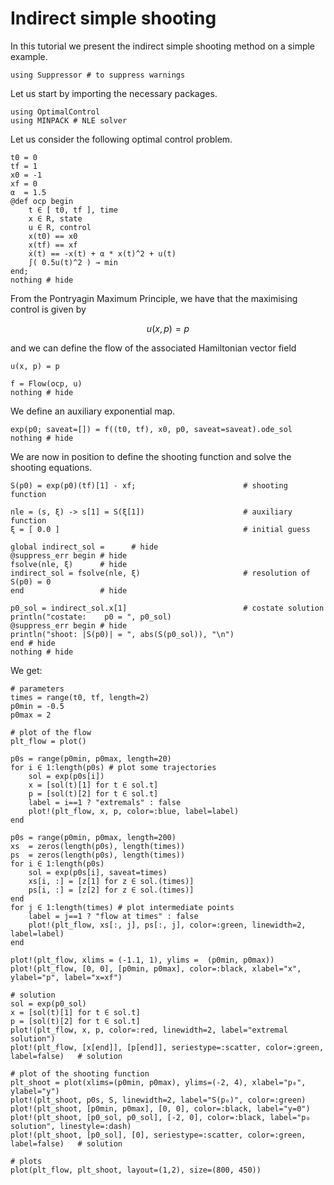 # Indirect simple shooting

In this tutorial we present the indirect simple shooting method on a simple example.

```@setup main
using Suppressor # to suppress warnings
```

Let us start by importing the necessary packages.

```@example main
using OptimalControl
using MINPACK # NLE solver
```

Let us consider the following optimal control problem.

```@example main
t0 = 0
tf = 1
x0 = -1
xf = 0
α  = 1.5
@def ocp begin
    t ∈ [ t0, tf ], time
    x ∈ R, state
    u ∈ R, control
    x(t0) == x0
    x(tf) == xf
    ẋ(t) == -x(t) + α * x(t)^2 + u(t)
    ∫( 0.5u(t)^2 ) → min
end;
nothing # hide
```

From the Pontryagin Maximum Principle, we have that the maximising control is given by

```math
u(x, p) = p
```

and we can define the flow of the associated Hamiltonian vector field

```@example main
u(x, p) = p

f = Flow(ocp, u)
nothing # hide
```

We define an auxiliary exponential map.

```@example main
exp(p0; saveat=[]) = f((t0, tf), x0, p0, saveat=saveat).ode_sol
nothing # hide
```

We are now in position to define the shooting function and solve the shooting equations.

```@example main
S(p0) = exp(p0)(tf)[1] - xf;                        # shooting function

nle = (s, ξ) -> s[1] = S(ξ[1])                      # auxiliary function
ξ = [ 0.0 ]                                         # initial guess

global indirect_sol =      # hide
@suppress_err begin # hide
fsolve(nle, ξ)      # hide
indirect_sol = fsolve(nle, ξ)                       # resolution of S(p0) = 0
end                 # hide

p0_sol = indirect_sol.x[1]                          # costate solution
println("costate:    p0 = ", p0_sol)
@suppress_err begin # hide
println("shoot: |S(p0)| = ", abs(S(p0_sol)), "\n")
end # hide
nothing # hide
```

We get:

```@example main
# parameters
times = range(t0, tf, length=2)
p0min = -0.5
p0max = 2

# plot of the flow
plt_flow = plot()

p0s = range(p0min, p0max, length=20)
for i ∈ 1:length(p0s) # plot some trajectories
    sol = exp(p0s[i])
    x = [sol(t)[1] for t ∈ sol.t]
    p = [sol(t)[2] for t ∈ sol.t]
    label = i==1 ? "extremals" : false
    plot!(plt_flow, x, p, color=:blue, label=label)
end

p0s = range(p0min, p0max, length=200)
xs  = zeros(length(p0s), length(times))
ps  = zeros(length(p0s), length(times))
for i ∈ 1:length(p0s)
    sol = exp(p0s[i], saveat=times)
    xs[i, :] = [z[1] for z ∈ sol.(times)]
    ps[i, :] = [z[2] for z ∈ sol.(times)]
end
for j ∈ 1:length(times) # plot intermediate points
    label = j==1 ? "flow at times" : false
    plot!(plt_flow, xs[:, j], ps[:, j], color=:green, linewidth=2, label=label)
end

plot!(plt_flow, xlims = (-1.1, 1), ylims =  (p0min, p0max))
plot!(plt_flow, [0, 0], [p0min, p0max], color=:black, xlabel="x", ylabel="p", label="x=xf")

# solution
sol = exp(p0_sol)
x = [sol(t)[1] for t ∈ sol.t]
p = [sol(t)[2] for t ∈ sol.t]
plot!(plt_flow, x, p, color=:red, linewidth=2, label="extremal solution")
plot!(plt_flow, [x[end]], [p[end]], seriestype=:scatter, color=:green, label=false)   # solution

# plot of the shooting function
plt_shoot = plot(xlims=(p0min, p0max), ylims=(-2, 4), xlabel="p₀", ylabel="y")
plot!(plt_shoot, p0s, S, linewidth=2, label="S(p₀)", color=:green)
plot!(plt_shoot, [p0min, p0max], [0, 0], color=:black, label="y=0")
plot!(plt_shoot, [p0_sol, p0_sol], [-2, 0], color=:black, label="p₀ solution", linestyle=:dash)
plot!(plt_shoot, [p0_sol], [0], seriestype=:scatter, color=:green, label=false)   # solution

# plots
plot(plt_flow, plt_shoot, layout=(1,2), size=(800, 450))
```
